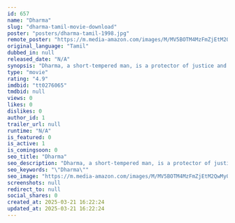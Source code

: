 ```yaml
---
id: 657
name: "Dharma"
slug: "dharma-tamil-movie-download"
poster: "posters/dharma-tamil-1998.jpg"
remote_poster: "https://m.media-amazon.com/images/M/MV5BOTM4MzFmZjEtM2QwMy00M2U0LWJkNDktNTczYmI4ZmQ5NGU2XkEyXkFqcGdeQXVyOTk3NTc2MzE@._V1_SX300.jpg"
original_language: "Tamil"
dubbed_in: null
released_date: "N/A"
synopsis: "Dharma, a short-tempered man, is a protector of justice and is greatly feared. He saves the CM in an assassination attempt and wants to punish the culprits responsible for the death of his siblings."
type: "movie"
rating: "4.9"
imdbid: "tt0276065"
tmdbid: null
views: 0
likes: 0
dislikes: 0
author_id: 1
trailer_url: null
runtime: "N/A"
is_featured: 0
is_active: 1
is_comingsoon: 0
seo_title: "Dharma"
seo_description: "Dharma, a short-tempered man, is a protector of justice and is greatly feared. He saves the CM in an assassination attempt and wants to punish the culprits responsible for the death of his siblings."
seo_keywords: "\"Dharma\""
seo_image: "https://m.media-amazon.com/images/M/MV5BOTM4MzFmZjEtM2QwMy00M2U0LWJkNDktNTczYmI4ZmQ5NGU2XkEyXkFqcGdeQXVyOTk3NTc2MzE@._V1_SX300.jpg"
screenshots: null
redirect_to: null
social_shares: 0
created_at: 2025-03-21 16:22:24
updated_at: 2025-03-21 16:22:24
---
```


